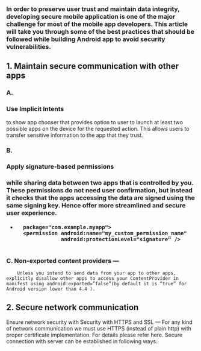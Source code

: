 ### In order to preserve user trust and maintain data integrity, developing secure mobile application is one of the major challenge for most of the mobile app developers. This article will take you through some of the best practices that should be followed while building Android app to avoid security vulnerabilities.

## 1. Maintain secure communication with other apps

### A. 
<h3> Use Implicit Intents</h3> to show app chooser that provides option to user to launch at least two possible apps on the device for the requested action. This allows users to transfer sensitive information to the app that they trust.

### B. 
<h3> Apply signature-based permissions<h3/> while sharing data between two apps that is controlled by you. These permissions do not need user confirmation, but instead it checks that the apps accessing the data are signed using the same signing key. Hence offer more streamlined and secure user experience.

* ```<manifest xmlns:android="http://schemas.android.com/apk/res/android"
    package="com.example.myapp">
    <permission android:name="my_custom_permission_name"
                android:protectionLevel="signature" />
        
### C. Non-exported content providers —
        Unless you intend to send data from your app to other apps, explicitly disallow other apps to access your ContentProvider in manifest using android:exported=”false”(by default it is “true” for Android version lower than 4.4 ).
                
## 2. Secure network communication 
Ensure network security with Security with HTTPS and SSL — For any kind of network communication we must use HTTPS (instead of plain http) with proper certificate implementation. For details please refer here.
Secure connection with server can be established in following ways:
